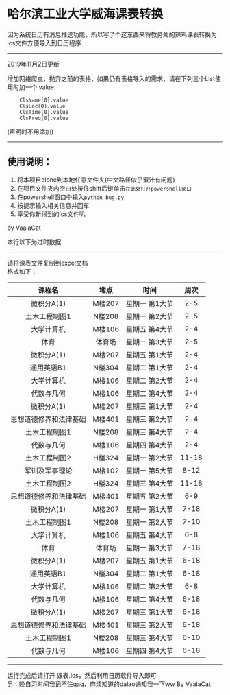 # 哈尔滨工业大学威海课表转换
因为系统日历有消息推送功能，所以写了个这东西来将教务处的辣鸡课表转换为ics文件方便导入到日历程序

------

2019年11月2日更新  

增加网络爬虫，抛弃之前的表格，如果仍有表格导入的需求，请在下列三个List使用时加一个.value

```
    ClsName[0].value
    ClsLoc[0].value
    ClsTime[0].value
    ClsFreq[0].value
```

(声明时不用添加)

------
使用说明：  
------

1. 将本项目clone到本地任意文件夹(中文路径似乎蜜汁有问题)
2. 在项目文件夹内空白处按住shift后键单击```在此处打开powershell窗口```
3. 在powershell窗口中输入```python bug.py```
4. 按提示输入相关信息并回车
5. 享受你新得到的ics文件叭
     
by VaalaCat

本行以下为过时数据

------
请将课表文件复制到excel文档  
格式如下：  

| 课程名         | 地点    | 时间       | 周次     |
|:-------------:|:-------:|:----------:|:--------:|
| 微积分A\(1\)   | M楼207 | 星期一 第1大节 | 2\-5   |
| 土木工程制图1     | N楼208 | 星期一 第2大节 | 2\-5   |
| 大学计算机       | M楼106 | 星期五 第4大节 | 2\-4   |
| 体育          | 体育场   | 星期一 第3大节 | 2\-5   |
| 微积分A\(1\)   | M楼207 | 星期五 第1大节 | 2\-4   |
| 通用英语B1      | N楼304 | 星期二 第1大节 | 2\-4   |
| 大学计算机       | M楼106 | 星期二 第2大节 | 2\-4   |
| 代数与几何       | M楼106 | 星期二 第4大节 | 2\-4   |
| 微积分A\(1\)   | M楼207 | 星期三 第1大节 | 2\-4   |
| 思想道德修养和法律基础 | M楼401 | 星期三 第2大节 | 2\-4   |
| 土木工程制图1     | N楼208 | 星期三 第4大节 | 2\-4   |
| 代数与几何       | M楼106 | 星期四 第4大节 | 2\-4   |
| 土木工程制图2     | H楼324 | 星期一 第2大节 | 11\-18 |
| 军训及军事理论     | M楼102 | 星期一 第5大节 | 8\-12  |
| 土木工程制图2     | H楼324 | 星期三 第4大节 | 11\-18 |
| 思想道德修养和法律基础 | M楼401 | 星期五 第2大节 | 6\-9   |
| 微积分A\(1\)   | M楼207 | 星期一 第1大节 | 7\-18  |
| 土木工程制图1     | N楼208 | 星期一 第2大节 | 7\-10  |
| 大学计算机       | M楼106 | 星期五 第4大节 | 6\-8   |
| 体育          | 体育场   | 星期一 第3大节 | 7\-18  |
| 微积分A\(1\)   | M楼207 | 星期五 第1大节 | 6\-18  |
| 通用英语B1      | N楼304 | 星期二 第1大节 | 6\-18  |
| 大学计算机       | M楼106 | 星期二 第2大节 | 6\-8   |
| 代数与几何       | M楼106 | 星期二 第4大节 | 6\-18  |
| 微积分A\(1\)   | M楼207 | 星期三 第1大节 | 6\-18  |
| 思想道德修养和法律基础 | M楼401 | 星期三 第2大节 | 6\-18  |
| 土木工程制图1     | N楼208 | 星期三 第4大节 | 6\-10  |
| 代数与几何       | M楼106 | 星期四 第4大节 | 6\-18  |

-------------------------
运行完成后请打开 课表.ics，然后利用日历软件导入即可  
另：晚自习时间我记不住qaq，麻烦知道的dalao通知我一下ww
By VaalaCat
